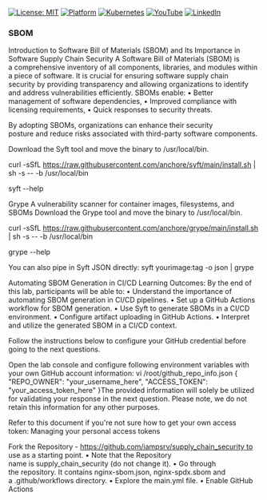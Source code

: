 [![License: MIT](https://img.shields.io/badge/License-MIT-blue.svg)](LICENSE)
[![Platform](https://img.shields.io/badge/platform-Ubuntu%2022.04%2B-lightgrey)](#)
[![Kubernetes](https://img.shields.io/badge/Kubernetes-MicroK8s%20%7C%20kubeadm-blue)](#)
[![YouTube](https://img.shields.io/badge/YouTube-TechShorts-red)](https://www.youtube.com/@adaribain)
[![LinkedIn](https://img.shields.io/badge/LinkedIn-Adari%20Bain-blue)](https://www.linkedin.com/in/adari-bain-298924152/)

### SBOM

Introduction to Software Bill of Materials (SBOM) and Its Importance in Software Supply Chain Security
A Software Bill of Materials (SBOM) is a comprehensive inventory of all components, libraries, and modules within a piece of software. It is crucial for ensuring software supply chain security by providing transparency and allowing organizations to identify and address vulnerabilities efficiently.
SBOMs enable:
• Better management of software dependencies,
• Improved compliance with licensing requirements,
• Quick responses to security threats.

By adopting SBOMs, organizations can enhance their security posture and reduce risks associated with third-party software components.


Download the Syft tool and move the binary to /usr/local/bin.

curl -sSfL https://raw.githubusercontent.com/anchore/syft/main/install.sh | sh -s -- -b /usr/local/bin

syft --help


Grype A vulnerability scanner for container images, filesystems, and SBOMs
Download the Grype tool and move the binary to /usr/local/bin.

curl -sSfL https://raw.githubusercontent.com/anchore/grype/main/install.sh | sh -s -- -b /usr/local/bin

grype --help


You can also pipe in Syft JSON directly:
 syft yourimage:tag -o json | grype
 
 
 
 
 
Automating SBOM Generation in CI/CD
Learning Outcomes:
By the end of this lab, participants will be able to:
• Understand the importance of automating SBOM generation in CI/CD pipelines.
• Set up a GitHub Actions workflow for SBOM generation.
• Use Syft to generate SBOMs in a CI/CD environment.
• Configure artifact uploading in GitHub Actions.
• Interpret and utilize the generated SBOM in a CI/CD context.

Follow the instructions below to configure your GitHub credential before going to the next questions.

Open the lab console and configure following environment variables with your own GitHub account information:
vi /root/github_repo_info.json
{
    "REPO_OWNER": "your_username_here",
    "ACCESS_TOKEN": "your_access_token_here"
}The provided information will solely be utilized for validating your response in the next question. Please note, we do not retain this information for any other purposes.


Refer to this document if you're not sure how to get your own access token: Managing your personal access tokens


Fork the Repository - https://github.com/iampsrv/supply_chain_security to use as a starting point.
• Note that the Repository name is supply_chain_security (do not change it).
• Go through the repository. It contains nginx-sbom.json, nginx-spdx.sbom and a .github/workflows directory.
• Explore the main.yml file.
• Enable GitHub Actions



